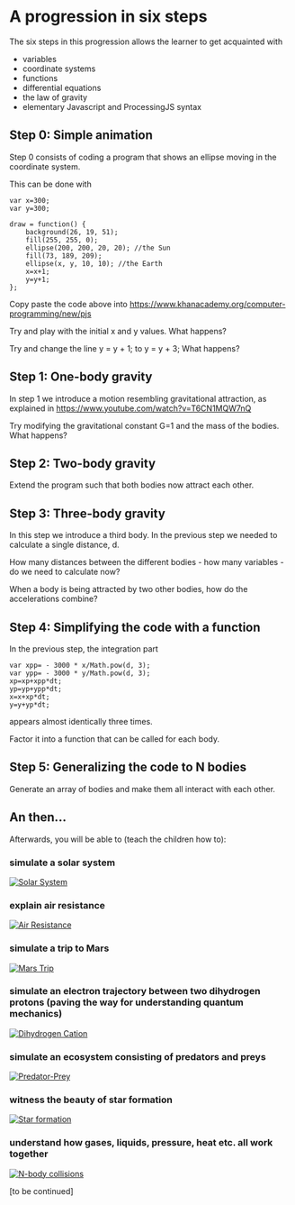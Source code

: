A progression in six steps
==========================

The six steps in this progression allows the learner to get acquainted with
 * variables
 * coordinate systems
 * functions
 * differential equations
 * the law of gravity
 * elementary Javascript and ProcessingJS syntax

Step 0: Simple animation
------------------------
Step 0 consists of coding a program that shows an ellipse moving in the coordinate system.

This can be done with

```
var x=300;
var y=300;

draw = function() {
    background(26, 19, 51);
    fill(255, 255, 0);
    ellipse(200, 200, 20, 20); //the Sun
    fill(73, 189, 209);
    ellipse(x, y, 10, 10); //the Earth
    x=x+1;
    y=y+1;
};
```

Copy paste the code above into
https://www.khanacademy.org/computer-programming/new/pjs

Try and play with the initial x and y values. What happens?

Try and change the line y = y + 1; to y = y + 3; What happens?


Step 1: One-body gravity
------------------------
In step 1 we introduce a motion resembling gravitational attraction, as explained in
​​https://www.youtube.com/watch?v=T6CN1MQW7nQ

Try modifying the gravitational constant G=1 and the mass of the bodies. What happens?


Step 2: Two-body gravity
------------------------
Extend the program such that both bodies now attract each other.


Step 3: Three-body gravity
--------------------------
In this step we introduce a third body. In the previous step we needed to calculate a single distance, d.

How many distances between the different bodies - how many variables - do we need to calculate now?

When a body is being attracted by two other bodies, how do the accelerations combine?


Step 4: Simplifying the code with a function
--------------------------------------------
In the previous step, the integration part

```
var xpp= - 3000 * x/Math.pow(d, 3);
var ypp= - 3000 * y/Math.pow(d, 3);
xp=xp+xpp*dt;
yp=yp+ypp*dt;
x=x+xp*dt;
y=y+yp*dt;
```

appears almost identically three times.

Factor it into a function that can be called for each body.

Step 5: Generalizing the code to N bodies
-----------------------------------------
Generate an array of bodies and make them all interact with each other.



An then...
----------

Afterwards, you will be able to (teach the children how to):

### simulate a solar system

[![Solar System](images/solar-system.jpg)](https://ecolefrancodanoise.github.io/de-for-children/processingjs/p5/solar-system.html)

### explain air resistance

[![Air Resistance](images/air-resistance.jpg)](https://ecolefrancodanoise.github.io/de-for-children/processingjs/p5/elastic-collisions.html)

### simulate a trip to Mars

[![Mars Trip](images/mars-trip.jpg)](https://ecolefrancodanoise.github.io/de-for-children/processingjs/p5/mars-trip.html)

### simulate an electron trajectory between two dihydrogen protons (paving the way for understanding quantum mechanics)

[![Dihydrogen Cation](images/dihydrogen-cation.jpg)](https://ecolefrancodanoise.github.io/de-for-children/processingjs/p5/dihydrogen-cation.html)

### simulate an ecosystem consisting of predators and preys

[![Predator-Prey](images/predator-prey.jpg)](https://ecolefrancodanoise.github.io/de-for-children/processingjs/p5/predator-prey-model.html)

### witness the beauty of star formation

[![Star formation](images/nebula.jpg)](https://ecolefrancodanoise.github.io/de-for-children/processingjs/p5/nebula-simulation.html)

### understand how gases, liquids, pressure, heat etc. all work together

[![N-body collisions](images/n-body-collisions.jpg)](https://ecolefrancodanoise.github.io/de-for-children/processingjs/p5/n-body-collisions.html)


[to be continued]
